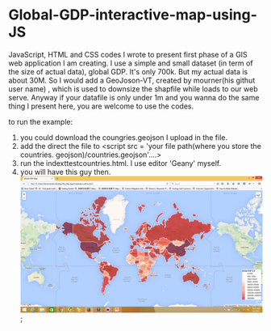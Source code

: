 # Global-GDP-interactive-map-using-JS
JavaScript, HTML and CSS codes I wrote to present first phase of a GIS web application I am creating. I use a simple and small dataset (in term of the size of actual data), global GDP. It's only 700k. But my actual data is about 30M. So I would add a GeoJoson-VT, created by mourner(his githut user name) , which is used to downsize the shapfile while loads to our web serve. Anyway if your datafile is only under 1m and you wanna do the same thing I present here, you are welcome to use the codes. 

to run the example:
1. you could download the coungries.geojson I upload in the file. 
2. add the direct the file to <script src = 'your file path(where you store the countries. geojson)/countries.geojson'....>
3. run the indexttestcountries.html. I use editor 'Geany' myself. 
4. you will have this guy then. 
![alt tag](https://github.com/Geoyi/Global-GDP-interactive-map-using-JS/blob/master/Picture1.png);
